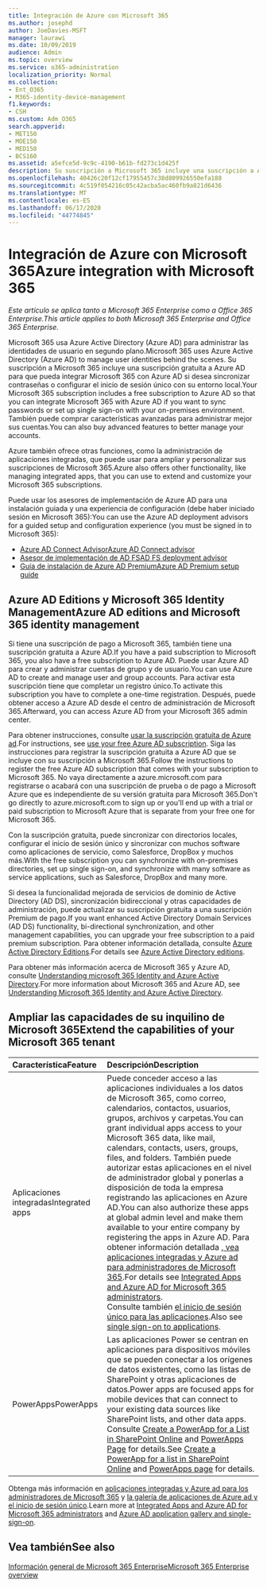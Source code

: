 ```yaml
---
title: Integración de Azure con Microsoft 365
ms.author: josephd
author: JoeDavies-MSFT
manager: laurawi
ms.date: 10/09/2019
audience: Admin
ms.topic: overview
ms.service: o365-administration
localization_priority: Normal
ms.collection:
- Ent_O365
- M365-identity-device-management
f1.keywords:
- CSH
ms.custom: Adm_O365
search.appverid:
- MET150
- MOE150
- MED150
- BCS160
ms.assetid: a5efce5d-9c9c-4190-b61b-fd273c1d425f
description: Su suscripción a Microsoft 365 incluye una suscripción a Azure AD. Integre Microsoft 365 con Azure AD si desea la sincronización de contraseña o el inicio de sesión único con el entorno local.
ms.openlocfilehash: 40426c20f12cf17955457c38d809926550efa188
ms.sourcegitcommit: 4c519f054216c05c42acba5ac460fb9a821d6436
ms.translationtype: MT
ms.contentlocale: es-ES
ms.lasthandoff: 06/17/2020
ms.locfileid: "44774845"
---
```

# <a name="azure-integration-with-microsoft-365"></a><span data-ttu-id="a572c-104">Integración de Azure con Microsoft 365</span><span class="sxs-lookup"><span data-stu-id="a572c-104">Azure integration with Microsoft 365</span></span>

<span data-ttu-id="a572c-105">*Este artículo se aplica tanto a Microsoft 365 Enterprise como a Office 365 Enterprise.*</span><span class="sxs-lookup"><span data-stu-id="a572c-105">*This article applies to both Microsoft 365 Enterprise and Office 365 Enterprise.*</span></span>

<span data-ttu-id="a572c-106">Microsoft 365 usa Azure Active Directory (Azure AD) para administrar las identidades de usuario en segundo plano.</span><span class="sxs-lookup"><span data-stu-id="a572c-106">Microsoft 365 uses Azure Active Directory (Azure AD) to manage user identities behind the scenes.</span></span> <span data-ttu-id="a572c-107">Su suscripción a Microsoft 365 incluye una suscripción gratuita a Azure AD para que pueda integrar Microsoft 365 con Azure AD si desea sincronizar contraseñas o configurar el inicio de sesión único con su entorno local.</span><span class="sxs-lookup"><span data-stu-id="a572c-107">Your Microsoft 365 subscription includes a free subscription to Azure AD so that you can integrate Microsoft 365 with Azure AD if you want to sync passwords or set up single sign-on with your on-premises environment.</span></span> <span data-ttu-id="a572c-108">También puede comprar características avanzadas para administrar mejor sus cuentas.</span><span class="sxs-lookup"><span data-stu-id="a572c-108">You can also buy advanced features to better manage your accounts.</span></span>
  
<span data-ttu-id="a572c-109">Azure también ofrece otras funciones, como la administración de aplicaciones integradas, que puede usar para ampliar y personalizar sus suscripciones de Microsoft 365.</span><span class="sxs-lookup"><span data-stu-id="a572c-109">Azure also offers other functionality, like managing integrated apps, that you can use to extend and customize your Microsoft 365 subscriptions.</span></span>
  
<span data-ttu-id="a572c-110">Puede usar los asesores de implementación de Azure AD para una instalación guiada y una experiencia de configuración (debe haber iniciado sesión en Microsoft 365):</span><span class="sxs-lookup"><span data-stu-id="a572c-110">You can use the Azure AD deployment advisors for a guided setup and configuration experience (you must be signed in to Microsoft 365):</span></span>

 - [<span data-ttu-id="a572c-111">Azure AD Connect Advisor</span><span class="sxs-lookup"><span data-stu-id="a572c-111">Azure AD Connect advisor</span></span>](https://aka.ms/aadconnectpwsync)
 - [<span data-ttu-id="a572c-112">Asesor de implementación de AD FS</span><span class="sxs-lookup"><span data-stu-id="a572c-112">AD FS deployment advisor</span></span>](https://aka.ms/adfsguidance)
 - [<span data-ttu-id="a572c-113">Guía de instalación de Azure AD Premium</span><span class="sxs-lookup"><span data-stu-id="a572c-113">Azure AD Premium setup guide</span></span>](https://aka.ms/aadpguidance)
  
## <a name="azure-ad-editions-and-microsoft-365-identity-management"></a><span data-ttu-id="a572c-114">Azure AD Editions y Microsoft 365 Identity Management</span><span class="sxs-lookup"><span data-stu-id="a572c-114">Azure AD editions and Microsoft 365 identity management</span></span>

<span data-ttu-id="a572c-115">Si tiene una suscripción de pago a Microsoft 365, también tiene una suscripción gratuita a Azure AD.</span><span class="sxs-lookup"><span data-stu-id="a572c-115">If you have a paid subscription to Microsoft 365, you also have a free subscription to Azure AD.</span></span> <span data-ttu-id="a572c-116">Puede usar Azure AD para crear y administrar cuentas de grupo y de usuario.</span><span class="sxs-lookup"><span data-stu-id="a572c-116">You can use Azure AD to create and manage user and group accounts.</span></span> <span data-ttu-id="a572c-117">Para activar esta suscripción tiene que completar un registro único.</span><span class="sxs-lookup"><span data-stu-id="a572c-117">To activate this subscription you have to complete a one-time registration.</span></span> <span data-ttu-id="a572c-118">Después, puede obtener acceso a Azure AD desde el centro de administración de Microsoft 365.</span><span class="sxs-lookup"><span data-stu-id="a572c-118">Afterward, you can access Azure AD from your Microsoft 365 admin center.</span></span> 

<span data-ttu-id="a572c-119">Para obtener instrucciones, consulte [usar la suscripción gratuita de Azure ad](https://go.microsoft.com/fwlink/p/?LinkId=617127).</span><span class="sxs-lookup"><span data-stu-id="a572c-119">For instructions, see [use your free Azure AD subscription](https://go.microsoft.com/fwlink/p/?LinkId=617127).</span></span> <span data-ttu-id="a572c-120">Siga las instrucciones para registrar la suscripción gratuita a Azure AD que se incluye con su suscripción a Microsoft 365.</span><span class="sxs-lookup"><span data-stu-id="a572c-120">Follow the instructions to register the free Azure AD subscription that comes with your subscription to Microsoft 365.</span></span> <span data-ttu-id="a572c-121">No vaya directamente a azure.microsoft.com para registrarse o acabará con una suscripción de prueba o de pago a Microsoft Azure que es independiente de su versión gratuita para Microsoft 365.</span><span class="sxs-lookup"><span data-stu-id="a572c-121">Don't go directly to azure.microsoft.com to sign up or you'll end up with a trial or paid subscription to Microsoft Azure that is separate from your free one for Microsoft 365.</span></span> 
  
<span data-ttu-id="a572c-122">Con la suscripción gratuita, puede sincronizar con directorios locales, configurar el inicio de sesión único y sincronizar con muchos software como aplicaciones de servicio, como Salesforce, DropBox y muchos más.</span><span class="sxs-lookup"><span data-stu-id="a572c-122">With the free subscription you can synchronize with on-premises directories, set up single sign-on, and synchronize with many software as service applications, such as Salesforce, DropBox and many more.</span></span>
  
<span data-ttu-id="a572c-123">Si desea la funcionalidad mejorada de servicios de dominio de Active Directory (AD DS), sincronización bidireccional y otras capacidades de administración, puede actualizar su suscripción gratuita a una suscripción Premium de pago.</span><span class="sxs-lookup"><span data-stu-id="a572c-123">If you want enhanced Active Directory Domain Services (AD DS) functionality, bi-directional synchronization, and other management capabilities, you can upgrade your free subscription to a paid premium subscription.</span></span> <span data-ttu-id="a572c-124">Para obtener información detallada, consulte [Azure Active Directory Editions](https://azure.microsoft.com/pricing/details/active-directory/).</span><span class="sxs-lookup"><span data-stu-id="a572c-124">For details see [Azure Active Directory editions](https://azure.microsoft.com/pricing/details/active-directory/).</span></span>
  
<span data-ttu-id="a572c-125">Para obtener más información acerca de Microsoft 365 y Azure AD, consulte [Understanding microsoft 365 Identity and Azure Active Directory](about-office-365-identity.md).</span><span class="sxs-lookup"><span data-stu-id="a572c-125">For more information about Microsoft 365 and Azure AD, see [Understanding Microsoft 365 Identity and Azure Active Directory](about-office-365-identity.md).</span></span>
  
## <a name="extend-the-capabilities-of-your-microsoft-365-tenant"></a><span data-ttu-id="a572c-126">Ampliar las capacidades de su inquilino de Microsoft 365</span><span class="sxs-lookup"><span data-stu-id="a572c-126">Extend the capabilities of your Microsoft 365 tenant</span></span>

|<span data-ttu-id="a572c-127">**Característica**</span><span class="sxs-lookup"><span data-stu-id="a572c-127">**Feature**</span></span>|<span data-ttu-id="a572c-128">**Descripción**</span><span class="sxs-lookup"><span data-stu-id="a572c-128">**Description**</span></span>|
|:-----|:-----|
|<span data-ttu-id="a572c-129">Aplicaciones integradas</span><span class="sxs-lookup"><span data-stu-id="a572c-129">Integrated apps</span></span>  <br/> |<span data-ttu-id="a572c-130">Puede conceder acceso a las aplicaciones individuales a los datos de Microsoft 365, como correo, calendarios, contactos, usuarios, grupos, archivos y carpetas.</span><span class="sxs-lookup"><span data-stu-id="a572c-130">You can grant individual apps access to your Microsoft 365 data, like mail, calendars, contacts, users, groups, files, and folders.</span></span> <span data-ttu-id="a572c-131">También puede autorizar estas aplicaciones en el nivel de administrador global y ponerlas a disposición de toda la empresa registrando las aplicaciones en Azure AD.</span><span class="sxs-lookup"><span data-stu-id="a572c-131">You can also authorize these apps at global admin level and make them available to your entire company by registering the apps in Azure AD.</span></span> <span data-ttu-id="a572c-132">Para obtener información detallada [, vea aplicaciones integradas y Azure ad para administradores de Microsoft 365](https://support.office.com/article/cb2250e3-451e-416f-bf4e-363549652c2a).</span><span class="sxs-lookup"><span data-stu-id="a572c-132">For details see [Integrated Apps and Azure AD for Microsoft 365 administrators](https://support.office.com/article/cb2250e3-451e-416f-bf4e-363549652c2a).</span></span>  <br/> <span data-ttu-id="a572c-133">Consulte también [el inicio de sesión único para las aplicaciones](https://go.microsoft.com/fwlink/p/?LinkId=698604).</span><span class="sxs-lookup"><span data-stu-id="a572c-133">Also see [single sign-on to applications](https://go.microsoft.com/fwlink/p/?LinkId=698604).</span></span>  <br/> |
|<span data-ttu-id="a572c-134">PowerApps</span><span class="sxs-lookup"><span data-stu-id="a572c-134">PowerApps</span></span>  <br/> | <span data-ttu-id="a572c-135">Las aplicaciones Power se centran en aplicaciones para dispositivos móviles que se pueden conectar a los orígenes de datos existentes, como las listas de SharePoint y otras aplicaciones de datos.</span><span class="sxs-lookup"><span data-stu-id="a572c-135">Power apps are focused apps for mobile devices that can connect to your existing data sources like SharePoint lists, and other data apps.</span></span> <span data-ttu-id="a572c-136">Consulte [Create a PowerApp for a List in SharePoint Online](https://support.office.com/article/9338b2d2-67ac-4b81-8e67-97da27e5e9ab) and [PowerApps Page](https://powerapps.microsoft.com/) for details.</span><span class="sxs-lookup"><span data-stu-id="a572c-136">See [Create a PowerApp for a list in SharePoint Online](https://support.office.com/article/9338b2d2-67ac-4b81-8e67-97da27e5e9ab) and [PowerApps page](https://powerapps.microsoft.com/) for details.</span></span>  <br/> |
   
<span data-ttu-id="a572c-137">Obtenga más información en [aplicaciones integradas y Azure ad para los administradores de Microsoft 365](integrated-apps-and-azure-ads.md) y [la galería de aplicaciones de Azure ad y el inicio de sesión único](https://docs.microsoft.com/azure/active-directory/manage-apps/what-is-single-sign-on).</span><span class="sxs-lookup"><span data-stu-id="a572c-137">Learn more at [Integrated Apps and Azure AD for Microsoft 365 administrators](integrated-apps-and-azure-ads.md) and [Azure AD application gallery and single-sign-on](https://docs.microsoft.com/azure/active-directory/manage-apps/what-is-single-sign-on).</span></span>

## <a name="see-also"></a><span data-ttu-id="a572c-138">Vea también</span><span class="sxs-lookup"><span data-stu-id="a572c-138">See also</span></span>

[<span data-ttu-id="a572c-139">Información general de Microsoft 365 Enterprise</span><span class="sxs-lookup"><span data-stu-id="a572c-139">Microsoft 365 Enterprise overview</span></span>](https://docs.microsoft.com/microsoft-365/enterprise/microsoft-365-overview)
